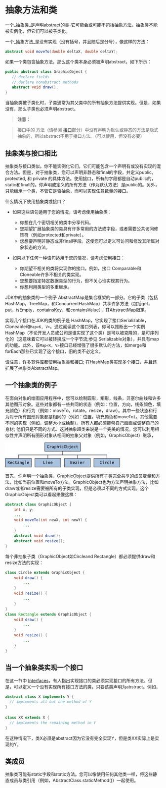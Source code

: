 # 抽象方法和类

一个_抽象类_是声明abstract的类-它可能会或可能不包括抽象方法。抽象类不能被实例化，但它们可以被子类化。

一个_抽象方法_是没有实现（没有括号，并且随后是分号），像这样的方法：

```java
abstract void moveTo(double deltaX, double deltaY);
```

如果一个类包含抽象方法，那么这个类本身必须被声明abstract，如下所示：

```java
public abstract class GraphicObject {
   // declare fields
   // declare nonabstract methods
   abstract void draw();
}
```
当抽象类被子类化时，子类通常为其父类中的所有抽象方法提供实现。但是，如果没有，那么子类也必须声明abstract。

> **注意：**

> 接口中的  方法（请参阅 [接口](//content/java/iandi/createinterface.md)部分）中没有声明为默认或静态的方法是隐式抽象的，所以abstract不用于接口方法。（可以使用，但没有必要）

## 抽象类与接口相比

抽象类与接口类似。你不能实例化它们，它们可能包含一个声明有或没有实现的混合方法。但是，对于抽象类，您可以声明非静态和final的字段，并定义public，protected, 和 private 的具体方法。使用接口，所有的字段都是自动public的，static和finall的。你声明或定义的所有方法（作为默认方法）是public的。另外，只能继承一个类，不管它是否抽象，而可以实现任意数量的接口。

什么情况下使用抽象类或接口？

* 如果这些语句适用于您的情况，请考虑使用抽象类：
   * 你想在几个密切相关的类中分享代码。
   * 您期望扩展抽象类的类具有许多常用的方法或字段，或者需要公共访问修饰符（例如protected和private）。
   * 您想要声明非静态或非finall字段。这使您可以定义可访问和修改其所属对象状态的方法。
 
 * 如果以下任何一种语句适用于您的情况，请考虑使用接口：    
   * 你期望不相关的类将实现你的接口。例如，接口 Comparable和 Cloneable许多不相关的类实现。
   * 您想要指定特定数据类型的行为，但不关心谁实现其行为。
   * 你想利用类型的多重继承。
   
   
JDK中的抽象类的一个例子 AbstractMap是集合框架的一部分。它的子类（包括HashMap，TreeMap，和ConcurrentHashMap）共享许多方法（包括get，put，isEmpty，containsKey，和containsValue），其AbstractMap限定。


实现几个接口在JDK的类的例子是 HashMap，它实现了接口Serializable，Cloneable和`Map<K, V>`。通过阅读这个接口列表，你可以推断出一个实例HashMap（不论开发人员或公司是谁实现了这个类）是可以被克隆的，是可序列化的（这意味着它可以被转换成一个字节流;参见 Serializable对象），并具有map的功能。此外，该`Map<K, V>`接口已经增强了很多默认的方法，如merge和forEach那些已实现了这个接口，旧的类不必定义。

请注意，许多软件库都使用抽象类和接口; 在HashMap类实现多个接口，并且还扩展了抽象类AbstractMap。


## 一个抽象类的例子
在面向对象的绘图应用程序中，您可以绘制圆形，矩形，线条，贝塞尔曲线和许多其他图形对象。这些对象都有一些共同的状态（例如：位置，方向，线条颜色，填充颜色）和行为（例如：moveTo，rotate，resize，draw）。其中一些状态和行为对于所有图形对象都是相同的（例如：位置，填充颜色和moveTo）。其他需要不同的实现（例如，调整大小或绘制）。所有人都必须能够自己画画或调整自己的身材; 他们只是不同的方式。这对抽象超类来说是一个完美的情况。您可以利用相似性并声明所有图形对象从相同的抽象父对象（例如，GraphicObject）继承，

![](/assets/java/iandi/classes-graphicObject.gif)

首先，你声明一个抽象类，GraphicObject提供所有子类完全共享的成员变量和方法，比如当前位置和moveTo方法。GraphicObject也为方法声明抽象方法，比如draw或者resize需要被所有的子类实现，但是必须以不同的方式实现。这个GraphicObject类可以看起来像这样：

```java
abstract class GraphicObject {
    int x, y;
    ...
    void moveTo(int newX, int newY) {
        ...
    }
    abstract void draw();
    abstract void resize();
}
```

每个非抽象子类（GraphicObject如Circleand Rectangle）都必须提供draw和resize方法的实现：

```java
class Circle extends GraphicObject {
    void draw() {
        ...
    }
    void resize() {
        ...
    }
}
class Rectangle extends GraphicObject {
    void draw() {
        ...
    }
    void resize() {
        ...
    }
}
```

## 当一个抽象类实现一个接口
在这一节中 [Interfaces](/content/java/iandi/createinterface.md)，有人指出实现接口的类必须实现接口的所有方法。但是，可以定义一个没有实现所有接口方法的类，只要该类声明为abstract。例如，

```java
abstract class X implements Y {
  // implements all but one method of Y
}

class XX extends X {
  // implements the remaining method in Y
}
```

在这种情况下，类X必须是abstract因为它没有完全实现Y，但是类XX实际上是实现的Y。

## 类成员
抽象类可能有static字段和static方法。您可以像使用任何其他类一样，将这些静态成员与类引用（例如，AbstractClass.staticMethod()）一起使用。
   
   
   
   